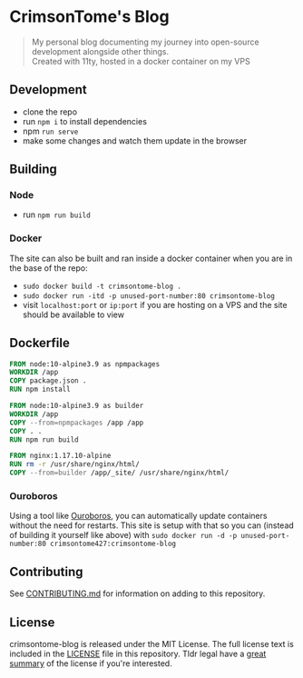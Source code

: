 # CrimsonTome's Blog
> My personal blog documenting my journey into open-source development alongside other things.  
> Created with 11ty, hosted in a docker container on my VPS
## Development

 - clone the repo
 - run `npm i` to install dependencies
 - npm `run serve`
 - make some changes and watch them update in the browser
 
## Building

### Node

 - run `npm run build`

### Docker

The site can also be built and ran inside a docker container when you are in the base of the repo:
 - `sudo docker build -t crimsontome-blog .`
 - `sudo docker run -itd -p unused-port-number:80 crimsontome-blog`
 - visit `localhost:port` or `ip:port` if you are hosting on a VPS and the site should be available to view

## Dockerfile

```dockerfile
FROM node:10-alpine3.9 as npmpackages
WORKDIR /app
COPY package.json .
RUN npm install

FROM node:10-alpine3.9 as builder
WORKDIR /app
COPY --from=npmpackages /app /app
COPY . .
RUN npm run build

FROM nginx:1.17.10-alpine
RUN rm -r /usr/share/nginx/html/
COPY --from=builder /app/_site/ /usr/share/nginx/html/
```
### Ouroboros

Using a tool like [Ouroboros](https://github.com/pyouroboros/ouroboros), you can automatically update containers without the need for restarts. This site is setup with that so you can (instead of building it yourself like above) with `sudo docker run -d -p unused-port-number:80 crimsontome427:crimsontome-blog`

## Contributing

See [CONTRIBUTING.md](CONTRIBUTING.md) for information on adding to this repository.

## License

crimsontome-blog is released under the MIT License. The full license text is included in the [LICENSE](LICENSE.md) file in this repository. Tldr legal have a [great summary](https://tldrlegal.com/license/mit-license) of the license if you're interested.
